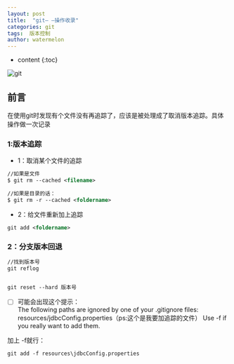 ```yaml
---
layout: post
title:  "git— —操作收录"
categories: git
tags:  版本控制
author: watermelon
---
```

* content
{:toc}

![git](https://wx3.sinaimg.cn/mw1024/005xB1vLly1fyituez1nfj30k00b874x.jpg)
## 前言
在使用git时发现有个文件没有再追踪了，应该是被处理成了取消版本追踪。具体操作做一次记录



### 1:版本追踪

* 1：取消某个文件的追踪
```xml
//如果是文件 
$ git rm --cached <filename>
  
//如果是目录的话：
$ git rm -r --cached <foldername>
```

* 2：给文件重新加上追踪
```xml
git add <foldername>
```

### 2：分支版本回退
```xml
//找到版本号
git reflog 

  
git reset --hard 版本号
```

- [ ] 可能会出现这个提示：  
The following paths are ignored by one of your .gitignore files:
resources/jdbcConfig.properties（ps:这个是我要加追踪的文件）
Use -f if you really want to add them.

加上 -f就行：
```xml
git add -f resources\jdbcConfig.properties
```
